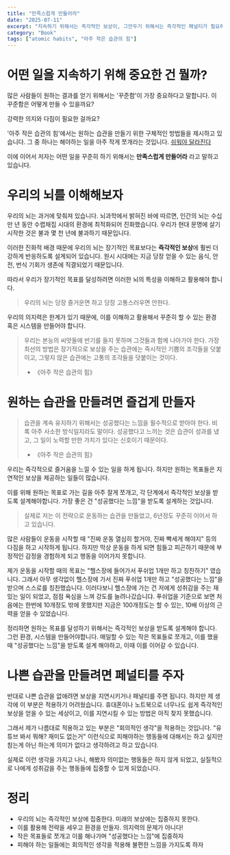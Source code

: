 ```yaml
---
title: "만족스럽게 만들어라"
date: "2025-07-11"
excerpt: "지속하기 위해서는 즉각적인 보상이, 그만두기 위해서는 즉각적인 페널티가 필요하다"
category: "Book"
tags: ["atomic habits", "아주 작은 습관의 힘"]
---
```


# 어떤 일을 지속하기 위해 중요한 건 뭘까?

많은 사람들이 원하는 결과를 얻기 위해서는 '꾸준함'이 가장 중요하다고 말합니다.
이 꾸준함은 어떻게 만들 수 있을까요?

강력한 의지와 다짐이 필요한 걸까요?

'아주 작은 습관의 힘'에서는 원하는 습관을 만들기 위한 구체적인 방법들을 제시하고 있습니다.
그 중 하나는 해야하는 일을 아주 작게 쪼개라는 것입니다. [쉬워야 달라진다](/posts/Book/쉬워야달라진다)

이에 이어서 저자는 어떤 일을 꾸준히 하기 위해서는 **만족스럽게 만들어라** 라고 말하고 있습니다.

# 우리의 뇌를 이해해보자

우리의 뇌는 과거에 맞춰져 있습니다. 
뇌과학에서 밝혀진 바에 따르면, 인간의 뇌는 수십만 년 동안 수렵채집 시대의 환경에 최적화되어 진화했습니다. 
우리가 현대 문명에 살기 시작한 것은 불과 몇 천 년에 불과하기 때문입니다.

이러한 진화적 배경 때문에 우리의 뇌는 장기적인 목표보다는 **즉각적인 보상**에 훨씬 더 강하게 반응하도록 설계되어 있습니다. 
원시 시대에는 지금 당장 얻을 수 있는 음식, 안전, 번식 기회가 생존에 직결되었기 때문입니다. 

따라서 우리가 장기적인 목표를 달성하려면 이러한 뇌의 특성을 이해하고 활용해야 합니다.

> 우리의 뇌는 당장 즐거운면 하고 당장 고통스러우면 안한다.

우리의 의지력은 한계가 있기 때문에, 이를 이해하고 활용해서 꾸준히 할 수 있는 환경 혹은 시스템을 만들어야 합니다.

> 우리는 본능의 씨앗들에 반기를 들지 못하며 그것들과 함께 나아가야 한다. 가장 최선의 방법은 장기적으로 보상을 주는 습관에는 즉시적인 기쁨의 조각들을 덧붙이고, 그렇지 않은 습관에는 고통의 조각들을 덧붙이는 것이다. 
>
> - 《아주 작은 습관의 힘》


# 원하는 습관을 만들려면 즐겁게 만들자

> 습관을 계속 유지하기 위해서는 성공했다는 느낌을 필수적으로 받아야 한다. 비록 아주 사소한 방식일지라도 말이다. 성공했다고 느끼는 것은 습관이 성과를 냈고, 그 일이 노력할 만한 가치가 있다는 신호이기 때문이다.
>
> - 《아주 작은 습관의 힘》

우리는 즉각적으로 즐거움을 느낄 수 있는 일을 하게 됩니다.
하지만 원하는 목표들은 지연적인 보상을 제공하는 일들이 많습니다.

이를 위해 원하는 목표로 가는 길을 아주 잘게 쪼개고, 각 단계에서 즉각적인 보상을 받도록 설계해야합니다.
가장 좋은 건 "성공했다는 느낌"을 받도록 설계하는 것입니다.

> 실제로 저는 이 전략으로 운동하는 습관을 만들었고, 6년정도 꾸준히 이어서 하고 있습니다.

많은 사람들이 운동을 시작할 때 "진짜 운동 열심히 할거야, 진짜 빡세게 해야지" 등의 다짐을 하고 시작하게 됩니다.
하지만 막상 운동을 하게 되면 힘들고 피곤하기 때문에 부정적인 감정을 경험하게 되고 행동을 이어가지 못합니다.

제가 운동을 시작할 때의 목표는 "헬스장에 들어가서 푸쉬업 1개만 하고 칭찬하기" 였습니다.
그래서 아무 생각없이 헬스장에 가서 진짜 푸쉬업 1개만 하고 "성공했다는 느낌"을 받으며 스스로를 칭찬했습니다.
이러다보니 헬스장에 가는 건 저에게 성취감을 주는 재밌는 일이 되었고, 점점 욕심을 느껴 강도를 늘려나갔습니댜.
푸쉬업을 기준으로 보면 처음에는 한번에 10개정도 밖에 못했지만 지금은 100개정도는 할 수 있는, 10배 이상의 근력을 얻을 수 있었습니다.


정리하면 원하는 목표를 달성하기 위해서는 즉각적인 보상을 받도록 설계해야 합니다. 그런 환경, 시스템을 만들어야합니다.
매일할 수 있는 작은 목표들로 쪼개고, 이를 했을 때 "성공했다는 느낌"을 받도록 설계 해야하고, 이때 이를 이어갈 수 있습니다.

# 나쁜 습관을 만들려면 페널티를 주자

반대로 나쁜 습관을 없애려면 보상을 지연시키거나 패널티를 주면 됩니다.
하지만 제 생각에 이 부분은 적용하기 어려웠습니다.
휴대폰이나 노트북으로 너무나도 쉽게 즉각적인 보상을 얻을 수 있는 세상이고, 이를 지연시킬 수 있는 방법은 아직 찾지 못했습니다.

그래서 제가 나름대로 적용하고 있는 부분은 "회의적인 생각"을 적용하는 것입니다.
"유튜브 봐서 뭐해? 재미도 없는거" 이런식으로 피해야하는 행동들에 대해서는 하고 싶지만 참는게 아닌 하는게 의미가 없다고 생각하려고 하고 있습니다.

실제로 이런 생각을 가지고 나니, 해봤자 의미없는 행동들은 하지 않게 되었고, 실질적으로 나에게 성취감을 주는 행동들에 집중할 수 있게 되었습니다.


# 정리

- 우리의 뇌는 즉각적인 보상에 집중한다. 미래의 보상에는 집중하지 못한다.
- 이를 활용해 전략을 세우고 환경을 만들자. 의지력의 문제가 아니다!
- 작은 목표들로 쪼개고 이를 해나가며 "성공했다는 느낌"에 집중하자
- 피해야 하는 일들에는 회의적인 생각을 적용해 불편한 느낌을 가지도록 하자